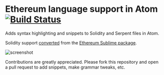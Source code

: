 # Ethereum language support in Atom [![Build Status](https://travis-ci.org/caktux/language-ethereum.svg?branch=master)](https://travis-ci.org/caktux/language-ethereum)

Adds syntax highlighting and snippets to Solidity and Serpent files in Atom.

Solidity support [converted](https://discuss.atom.io/t/convert-sublime-grammar-to-atom-grammar/14843)
from the [Ethereum Sublime package](https://packagecontrol.io/packages/Ethereum).

![screenshot](https://cloud.githubusercontent.com/assets/13692/7668149/adef76ae-fbf6-11e4-85b8-41ead5c53320.png)

Contributions are greatly appreciated. Please fork this repository and open a
pull request to add snippets, make grammar tweaks, etc.
